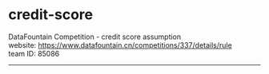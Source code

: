 # credit-score

DataFountain Competition - credit score assumption  
website: https://www.datafountain.cn/competitions/337/details/rule  
team ID: 85086  
  
------------------------------------------------------------------

